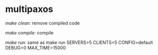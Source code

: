 # multipaxos

*make clean:* remove compiled code

*make compile:* compile

*make run:* same as make run SERVERS=5 CLIENTS=5 CONFIG=default DEBUG=0 MAX_TIME=15000
